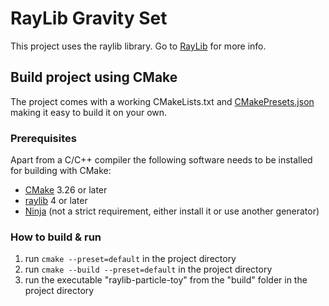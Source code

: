 # RayLib Gravity Set

This project uses the raylib library. Go to [RayLib](https://www.raylib.com) for more info.

## Build project using CMake

The project comes with a working CMakeLists.txt and [CMakePresets.json](https://cmake.org/cmake/help/latest/manual/cmake-presets.7.html#manual:cmake-presets(7)) making it easy to build it on your own.

### Prerequisites

Apart from a C/C++ compiler the following software needs to be installed for building with CMake:

- [CMake](https://cmake.org) 3.26 or later
- [raylib](https://www.raylib.com) 4 or later
- [Ninja](https://ninja-build.org) (not a strict requirement, either install it or use another generator)

### How to build & run

1. run `cmake --preset=default` in the project directory
1. run `cmake --build --preset=default` in the project directory
1. run the executable "raylib-particle-toy" from the "build" folder in the project directory
